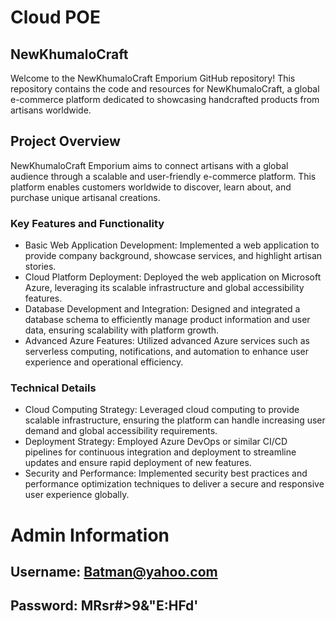 # Cloud POE

## NewKhumaloCraft 
Welcome to the NewKhumaloCraft Emporium GitHub repository! This repository contains the code and resources for NewKhumaloCraft, a global e-commerce platform dedicated to showcasing handcrafted products from artisans worldwide.

## Project Overview
NewKhumaloCraft Emporium aims to connect artisans with a global audience through a scalable and user-friendly e-commerce platform. This platform enables customers worldwide to discover, learn about, and purchase unique artisanal creations.

### Key Features and Functionality
- Basic Web Application Development: Implemented a web application to provide company background, showcase services, and highlight artisan stories.
- Cloud Platform Deployment: Deployed the web application on Microsoft Azure, leveraging its scalable infrastructure and global accessibility features.
- Database Development and Integration: Designed and integrated a database schema to efficiently manage product information and user data, ensuring scalability with platform growth.
- Advanced Azure Features: Utilized advanced Azure services such as serverless computing, notifications, and automation to enhance user experience and operational efficiency.

### Technical Details
- Cloud Computing Strategy: Leveraged cloud computing to provide scalable infrastructure, ensuring the platform can handle increasing user demand and global accessibility requirements.
- Deployment Strategy: Employed Azure DevOps or similar CI/CD pipelines for continuous integration and deployment to streamline updates and ensure rapid deployment of new features.
- Security and Performance: Implemented security best practices and performance optimization techniques to deliver a secure and responsive user experience globally.

# Admin Information
## Username: Batman@yahoo.com
## Password: MRsr#>9&"E:HFd'
